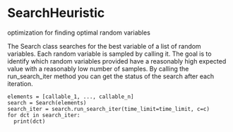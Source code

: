 # SearchHeuristic
optimization for finding optimal random variables

The Search class searches for the best variable of a list of random variables. 
Each random variable is sampled by calling it.
The goal is to identify which random variables provided have a reasonably high expected value with a reasonably low number of samples.
By calling the run_search_iter method you can get the status of the search after each iteration.

```
elements = [callable_1, ..., callable_n]
search = Search(elements)
search_iter = search.run_search_iter(time_limit=time_limit, c=c)
for dct in search_iter:
  print(dct)
```

